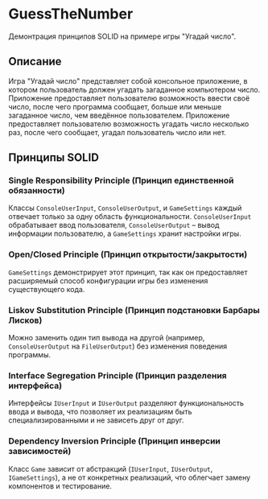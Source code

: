 ﻿# GuessTheNumber

Демонтрация принципов SOLID на примере игры "Угадай число".

## Описание

Игра "Угадай число" представляет собой консольное приложение, в котором пользователь должен угадать загаданное компьютером число. Приложение предоставляет пользователю возможность ввести своё число, после чего программа сообщает, больше или меньше загаданное число, чем введённое пользователем. Приложение предоставляет пользователю возможность угадать число несколько раз, после чего сообщает, угадал пользователь число или нет.

## Принципы SOLID

### Single Responsibility Principle (Принцип единственной обязанности)

Классы `ConsoleUserInput`, `ConsoleUserOutput`, и `GameSettings` каждый отвечает только за одну область функциональности. `ConsoleUserInput` обрабатывает ввод пользователя, `ConsoleUserOutput` – вывод информации пользователю, а `GameSettings` хранит настройки игры​.

### Open/Closed Principle (Принцип открытости/закрытости)

`GameSettings` демонстрирует этот принцип, так как он предоставляет расширяемый способ конфигурации игры без изменения существующего кода​.

### Liskov Substitution Principle (Принцип подстановки Барбары Лисков)

Можно заменить один тип вывода на другой (например, `ConsoleUserOutput` на `FileUserOutput`) без изменения поведения программы.

### Interface Segregation Principle (Принцип разделения интерфейса)

Интерфейсы `IUserInput` и `IUserOutput` разделяют функциональность ввода и вывода, что позволяет их реализациям быть специализированными и не зависеть друг от друг.

### Dependency Inversion Principle (Принцип инверсии зависимостей)

Класс `Game` зависит от абстракций (`IUserInput`, `IUserOutput`, `IGameSettings`), а не от конкретных реализаций, что облегчает замену компонентов и тестирование​.


